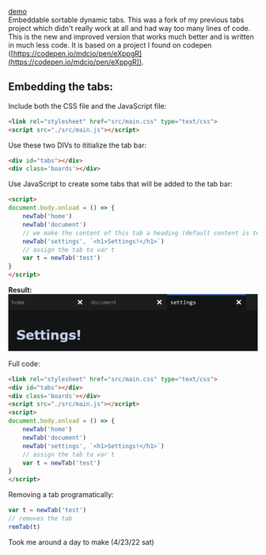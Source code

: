[demo](https://kachbit.github.io/Tabs-V2/demo.html) <br>
Embeddable sortable dynamic tabs. This was a fork of my previous tabs project which didn't really work at all and had way too many lines of code. This is the new and improved version that works much better and is written in much less code. It is based on a project I found on codepen ([https://codepen.io/mdcio/pen/eXppgR](https://codepen.io/mdcio/pen/eXppgR)). 

Embedding the tabs:
--------------------
Include both the CSS file and the JavaScript file:
```html
<link rel="stylesheet" href="src/main.css" type="text/css">
<script src="./src/main.js"></script>
```
Use these two DIVs to ititialize the tab bar:
```html
<div id="tabs"></div>
<div class='boards'></div>
```
Use JavaScript to create some tabs that will be added to the tab bar:
```html
<script>
document.body.onload = () => {
    newTab('home')
    newTab('document')
    // we make the content of this tab a heading (default content is textarea with tab name)
    newTab('settings', `<h1>Settings!</h1>`)
    // assign the tab to var t
    var t = newTab('test')
}
</script>
```
**Result:**<br>
![alt text](./images/tabs.png "tabs")

Full code:
```html
<link rel="stylesheet" href="src/main.css" type="text/css">
<div id="tabs"></div>
<div class='boards'></div>
<script src="./src/main.js"></script>
<script>
document.body.onload = () => {
    newTab('home')
    newTab('document')
    newTab('settings', `<h1>Settings!</h1>`)
    // assign the tab to var t
    var t = newTab('test')
}
</script>
 ```
Removing a tab programatically:
```javascript
var t = newTab('test')
// removes the tab
remTab(t)
```
Took me around a day to make (4/23/22 sat)
